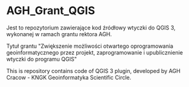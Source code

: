 # AGH_Grant_QGIS
Jest to repozytorium zawierające kod źródłowy wtyczki do QGIS 3, wykonanej w ramach grantu rektora AGH.



Tytuł grantu "Zwiększenie możliwości otwartego oprogramowania geoinformatycznego przez projekt, zaprogramowanie i upublicznienie wtyczki do programu QGIS"


This is repository contains code of QGIS 3 plugin, developed by AGH Cracow - KNGK Geoinformatyka Scientific Circle.
